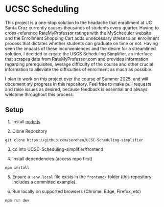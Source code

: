 # UCSC Scheduling

This project is a one-stop solution to the headache that enrollment at UC Santa Cruz currently causes thousands of students every quarter. Having to cross-reference RateMyProfessor ratings with the MyScheduler website and the Enrollment Shopping Cart adds unnecessary stress to an enrollment process that dictates whether students can graduate on time or not. Having seen the impacts of these inconveniences and the desire for a streamlined solution, I decided to create the USCS Scheduling Simplifier, an interface that scrapes data from RateMyProfessor.com and provides information regarding prerequisites, average difficulty of the course and other crucial information to alleviate the difficulties of enrollment as much as possible.

I plan to work on this project over the course of Summer 2025, and will document my progress in this repository. Feel free to make pull requests and raise issues as desired, because feedback is essential and always welcome throughout this process.

## Setup
 
1. Install [node.js](https://nodejs.org/en/download)

2. Clone Repository
```
git clone https://github.com/serehen/UCSC-Scheduling-simplifier
```

3. cd into UCSC-Scheduling-simplifier/frontend

4. Install dependencies (access repo first)
```
npm install
```
5. Ensure a `.env.local` file exists in the `frontend/` folder (this repository includes a committed example).

6. Run locally on supported browsers (Chrome, Edge, Firefox, etc)
```
npm run dev
```
